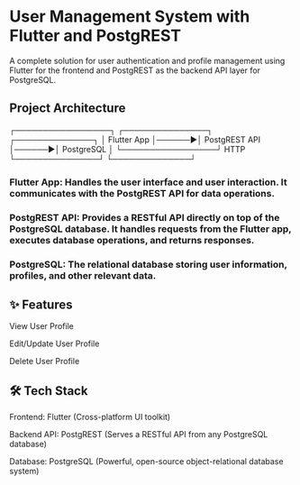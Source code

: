 # User Management System with Flutter and PostgREST

A complete solution for user authentication and profile management using Flutter for the frontend and PostgREST as the backend API layer for PostgreSQL.

## Project Architecture
┌─────────────────┐ ┌───────────────┐ ┌──────────────┐
│ Flutter App │──────▶│ PostgREST API │──────▶│ PostgreSQL │
└─────────────────┘ HTTP └───────────────┘ └──────────────┘
### Flutter App: Handles the user interface and user interaction. It communicates with the PostgREST API for data operations.

### PostgREST API: Provides a RESTful API directly on top of the PostgreSQL database. It handles requests from the Flutter app, executes database operations, and returns responses.

### PostgreSQL: The relational database storing user information, profiles, and other relevant data.

## ✨ Features
  View User Profile

  Edit/Update User Profile

  Delete User Profile

## 🛠️ Tech Stack
  Frontend: Flutter (Cross-platform UI toolkit)

  Backend API: PostgREST (Serves a RESTful API from any PostgreSQL database)

  Database: PostgreSQL (Powerful, open-source object-relational database system)

